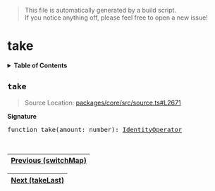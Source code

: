 > This file is automatically generated by a build script.<br>If you notice anything off, please feel free to open a new issue!

# take

<details><summary><b>Table of Contents</b></summary><br>

1. [<code>take</code>](#take)</details>

## <a name="take"></a><code>take</code>

> Source Location: [packages\/core\/src\/source.ts#L2671](..\/..\/packages\/core\/src\/source.ts#L2671)

<b>Signature</b>

<pre>function take(amount: number): <a href="../01-api-basics/04-Operator.md#IdentityOperator">IdentityOperator</a></pre><br>

| [Previous \(switchMap\)](082-switchMap.md#readme) |
| --- |

<div align="right">

| [Next \(takeLast\)](084-takeLast.md#readme) |
| --- |
</div>
